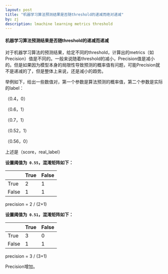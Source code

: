 ```yaml
---
layout: post
title: "机器学习算法预测结果是否随threshold的递减而绝对递减"
by: zj
description: lmachine learning metrics threshold
---
```


#### 机器学习算法预测结果是否随threshold的递减而递减

对于机器学习算法的预测结果，给定不同的threshold，计算出的metrics（如Precision）值是不同的。一般来说随着threshold的减小，Precision值是减小的。但是如果因为模型本身的局限性导致预测的概率值有问题，可能Precision就不是递减的了，但是整体上来说，还是减小的趋势。

举例如下，给出一些数值对，第一个参数是算法预测的概率值，第二个参数是实际的label：

（0.4，0）

（0.6，1）

（0.7，1）

（0.52，1）

（0.56，0）

上述是（score，real_label）

**设置阈值为` 0.55`，混淆矩阵如下：**


|  | True | False |
|---|---|---|
| True| 2| 1 |
| False| 1| 1 |  

precision = 2 / (2+1)

**设置阈值为` 0.51`，混淆矩阵如下：**

|  | True | False |
|---|---|---|
| True| 3| 0 |
| False| 1| 1 |  

precision = 3 / (3+1)

Precision增加。

